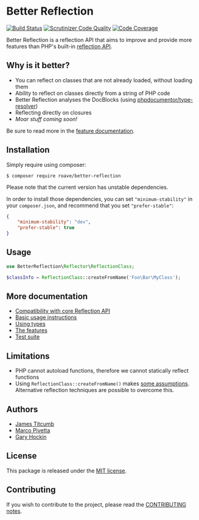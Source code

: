 Better Reflection
=================

[![Build Status](https://travis-ci.org/Roave/BetterReflection.svg?branch=master)](https://travis-ci.org/Roave/BetterReflection) [![Scrutinizer Code Quality](https://scrutinizer-ci.com/g/Roave/BetterReflection/badges/quality-score.png?b=master)](https://scrutinizer-ci.com/g/Roave/BetterReflection/?branch=master) [![Code Coverage](https://scrutinizer-ci.com/g/Roave/BetterReflection/badges/coverage.png?b=master)](https://scrutinizer-ci.com/g/Roave/BetterReflection/?branch=master)

Better Reflection is a reflection API that aims to improve and provide more
features than PHP's built-in [reflection API](http://php.net/manual/en/book.reflection.php).

## Why is it better?

* You can reflect on classes that are not already loaded, without loading them
* Ability to reflect on classes directly from a string of PHP code
* Better Reflection analyses the DocBlocks (using [phpdocumentor/type-resolver](https://github.com/phpDocumentor/TypeResolver))
* Reflecting directly on closures
* *Moar stuff coming soon!*

Be sure to read more in the [feature documentation](https://github.com/Roave/BetterReflection/tree/master/docs/features.md).

## Installation

Simply require using composer:

```shell
$ composer require roave/better-reflection
```

Please note that the current version has unstable dependencies.

In order to install those dependencies, you can set `"minimum-stability"` in
your `composer.json`, and recommend that you set `"prefer-stable"`:

```json
{
    "minimum-stability": "dev",
    "prefer-stable": true
}
```

## Usage

```php
use BetterReflection\Reflector\ReflectionClass;

$classInfo = ReflectionClass::createFromName('Foo\Bar\MyClass');
```

## More documentation

* [Compatibility with core Reflection API](https://github.com/Roave/BetterReflection/tree/master/docs/compatibility.md)
* [Basic usage instructions](https://github.com/Roave/BetterReflection/tree/master/docs/usage.md)
* [Using types](https://github.com/Roave/BetterReflection/tree/master/docs/types.md)
* [The features](https://github.com/Roave/BetterReflection/tree/master/docs/features.md)
* [Test suite](https://github.com/Roave/BetterReflection/blob/master/test/README.md)

## Limitations

* PHP cannot autoload functions, therefore we cannot statically reflect functions
* Using `ReflectionClass::createFromName()` makes [some assumptions](https://github.com/Roave/BetterReflection/tree/master/docs/usage.md#basic-reflection). Alternative reflection techniques are possible to overcome this.

## Authors

* [James Titcumb](https://github.com/asgrim)
* [Marco Pivetta](https://github.com/Ocramius)
* [Gary Hockin](https://github.com/GeeH)

## License

This package is released under the [MIT license](LICENSE).

## Contributing

If you wish to contribute to the project, please read the [CONTRIBUTING notes](CONTRIBUTING.md).
